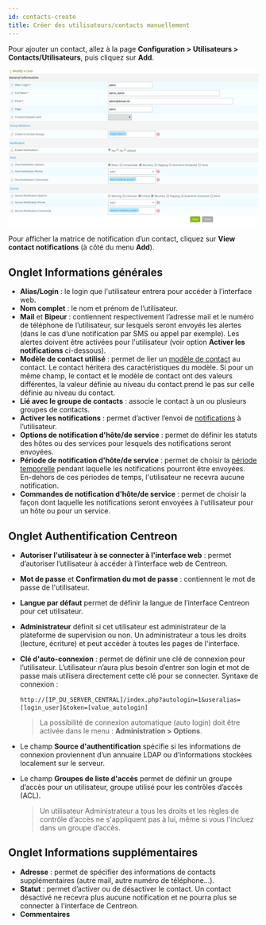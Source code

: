 ```yaml
---
id: contacts-create
title: Créer des utilisateurs/contacts manuellement
---
```


Pour ajouter un contact, allez à la page **Configuration > Utilisateurs > Contacts/Utilisateurs**, puis cliquez sur **Add**.

![image](../../assets/configuration/06useradd.png)

Pour afficher la matrice de notification d’un contact, cliquez sur **View contact notifications** (à côté du menu
**Add**).

## Onglet Informations générales

* **Alias/Login** : le login que l'utilisateur entrera pour accéder à l’interface web.
* **Nom complet** : le nom et prénom de l’utilisateur.
* **Mail** et **Bipeur** : contiennent respectivement l’adresse mail et le numéro de téléphone de l’utilisateur,
sur lesquels seront envoyés les alertes (dans le cas d’une notification par SMS ou appel par exemple). Les alertes doivent être activées pour l'utilisateur (voir option **Activer les notifications** ci-dessous).
* **Modèle de contact utilisé** : permet de lier un [modèle de contact](contacts-templates) au contact. Le contact héritera des caractéristiques du modèle. Si pour un même champ, le contact et le modèle de contact ont des valeurs différentes, la valeur définie
au niveau du contact prend le pas sur celle définie au niveau du contact.
* **Lié avec le groupe de contacts** : associe le contact à un ou plusieurs groupes de contacts.
* **Activer les notifications** : permet d’activer l’envoi de [notifications](../../alerts-notifications/notif-configuration) à l’utilisateur.
* **Options de notification d'hôte/de service** : permet de définir les statuts des hôtes ou des services pour
 lesquels des notifications seront envoyées.
* **Période de notification d'hôte/de service** : permet de choisir la [période temporelle](timeperiods) pendant laquelle 
les notifications pourront être envoyées. En-dehors de ces périodes de temps, l'utilisateur ne recevra aucune notification. 
* **Commandes de notification d'hôte/de service** : permet de choisir la façon dont laquelle les notifications seront envoyées à l'utilisateur pour un hôte ou pour un service.

## Onglet Authentification Centreon
 
* **Autoriser l'utilisateur à se connecter à l'interface web** : permet d’autoriser l’utilisateur à accéder à l’interface web de Centreon.
* **Mot de passe** et **Confirmation du mot de passe** : contiennent le mot de passe de l'utilisateur.
* **Langue par défaut** permet de définir la langue de l’interface Centreon pour cet utilisateur.
* **Administrateur** définit si cet utilisateur est administrateur de la plateforme de supervision ou non. Un administrateur a tous les droits (lecture, écriture) et peut accéder à toutes les pages de l'interface.
* **Clé d'auto-connexion** : permet de définir une clé de connexion pour l’utilisateur. L’utilisateur n’aura plus
  besoin d’entrer son login et mot de passe mais utilisera directement cette clé pour se connecter. Syntaxe de connexion :

    ```url
    http://[IP_DU_SERVER_CENTRAL]/index.php?autologin=1&useralias=[login_user]&token=[value_autologin]
    ```

  > La possibilité de connexion automatique (auto login) doit être activée dans le menu : **Administration > Options**.

* Le champ **Source d'authentification** spécifie si les informations de connexion proviennent d’un annuaire LDAP ou
  d’informations stockées localement sur le serveur.
* Le champ **Groupes de liste d'accès** permet de définir un groupe d’accès pour un utilisateur, groupe utilisé pour les
  contrôles d’accès (ACL).

  > Un utilisateur Administrateur a tous les droits et les règles de contrôle d’accès ne s'appliquent pas à lui, même si vous l'incluez dans un groupe d’accès.

## Onglet Informations supplémentaires

* **Adresse** : permet de spécifier des informations de contacts supplémentaires (autre mail, autre numéro
  de téléphone...).
* **Statut** : permet d’activer ou de désactiver le contact. Un contact désactivé ne recevra plus aucune notification et ne pourra plus se connecter à l'interface de Centreon.
* **Commentaires**
